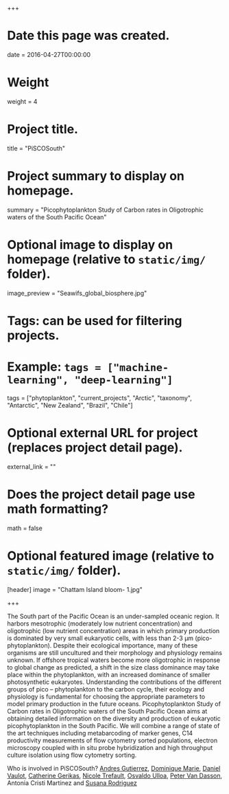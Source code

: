 +++
# Date this page was created.
date = 2016-04-27T00:00:00

# Weight
weight = 4

# Project title.
title = "PiSCOSouth"

# Project summary to display on homepage.
summary = "Picophytoplankton Study of Carbon rates in Oligotrophic waters of the South Pacific Ocean"

# Optional image to display on homepage (relative to `static/img/` folder).
image_preview = "Seawifs_global_biosphere.jpg"

# Tags: can be used for filtering projects.
# Example: `tags = ["machine-learning", "deep-learning"]`
tags = ["phytoplankton", "current_projects", "Arctic", "taxonomy", "Antarctic", "New Zealand", "Brazil", "Chile"]

# Optional external URL for project (replaces project detail page).
external_link = ""

# Does the project detail page use math formatting?
math = false

# Optional featured image (relative to `static/img/` folder).
[header]
image = "Chattam Island bloom- 1.jpg"


+++

The South part of the Pacific Ocean is an under-sampled oceanic region. It harbors mesotrophic (moderately low nutrient concentration)  and oligotrophic (low nutrient concentration) areas in which primary production is dominated by very small eukaryotic cells, with less than 2-3 μm (pico-phytoplankton). Despite their ecological importance, many of these organisms are still uncultured and their morphology and physiology remains unknown. If offshore tropical waters become more oligotrophic in response to global change as predicted, a shift in the size class dominance may take place within the phytoplankton, with an increased dominance of smaller photosynthetic eukaryotes.  Understanding the contributions of the different groups of pico – phytoplankton to the carbon cycle, their ecology and physiology is fundamental for choosing the appropriate parameters to model primary production in the future oceans. 
Picophytoplankton Study of Carbon rates in Oligotrophic waters of the South Pacific Ocean aims at obtaining detailed information on the diversity and production of eukaryotic picophytoplankton in the South Pacific. We will combine a range of state of the art techniques including metabarcoding of marker genes, C14 productivity measurements of flow cytometry sorted populations, electron microscopy coupled with in situ probe hybridization and high throughput culture isolation using flow cytometry sorting. 

Who is involved in PiSCOSouth?
[Andres Gutierrez]( https://www.researchgate.net/profile/Andres_Gutierrez22), [Dominique Marie]( https://www.researchgate.net/profile/Dominique_Marie), [Daniel Vaulot]( http://daniel-vaulot.fr/), 
[Catherine Gerikas]( https://www.researchgate.net/profile/Catherine_Ribeiro), [Nicole Trefault](https://www.researchgate.net/profile/Nicole_Trefault), [Osvaldo Ulloa]( https://www.researchgate.net/profile/Osvaldo_Ulloa), [Peter Van Dasson]( https://www.researchgate.net/profile/Peter_Von_Dassow2), Antonia Cristi Martinez and [Susana Rodriguez]( https://www.researchgate.net/profile/Susana_Rodriguez_Maconi)


